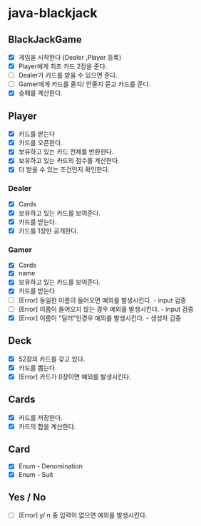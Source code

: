 # java-blackjack

## BlackJackGame
- [x] 게임을 시작한다 (Dealer ,Player 등록)
- [x] Player에게 최초 카드 2장을 준다.
- [ ] Dealer가 카드를 받을 수 있으면 준다.
- [ ] Gamer에게 카드를 줄지/ 안줄지 묻고 카드를 준다.
- [x] 승패를 계산한다.
 
## Player <Interface>
- [x] 카드를 받는다
- [x] 카드를 오픈한다.
- [x] 보유하고 있는 카드 전체를 반환한다.
- [x] 보유하고 있는 카드의 점수를 계산한다.
- [x] 더 받을 수 있는 조건인지 확인한다.

### Dealer
- [x] Cards
- [x] 보유하고 있는 카드를 보여준다.
- [x] 카드를 받는다.
- [x] 카드를 1장만 공개한다.

### Gamer
- [x] Cards
- [x] name
- [x] 보유하고 있는 카드를 보여준다.
- [x] 카드를 받는다
- [ ] [Error] 동일한 이름이 들어오면 예외를 발생시킨다. - input 검증
- [ ] [Error] 이름이 들어오지 않는 경우 예외를 발생시킨다. - input 검증
- [x] [Error] 이름이 "딜러"인경우 예외를 발생시킨다. - 생성자 검증

## Deck
- [x] 52장의 카드를 갖고 있다.
- [x] 카드를 뽑는다.
- [x] [Error] 카드가 0장이면 예외를 발생시킨다.

## Cards
- [x] 카드를 저장한다.
- [x] 카드의 합을 계산한다.

## Card
- [x] Enum - Denomination
- [x] Enum - Suit

## Yes / No
- [ ] [Error] y/ n 중 입력이 없으면 예외를 발생시킨다.